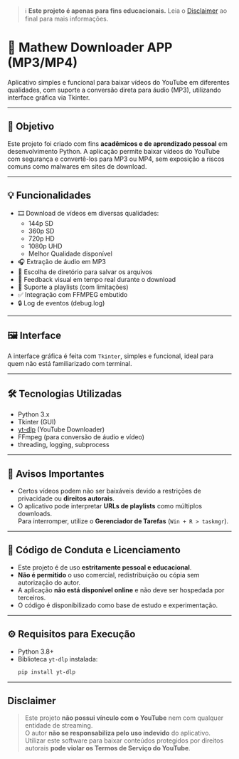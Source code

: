 > ℹ️ **Este projeto é apenas para fins educacionais.** Leia o [Disclaimer](#disclaimer) ao final para mais informações.

# 🎵 Mathew Downloader APP (MP3/MP4)

Aplicativo simples e funcional para baixar vídeos do YouTube em diferentes qualidades, com suporte a conversão direta para áudio (MP3), utilizando interface gráfica via Tkinter.

---

## 🧠 Objetivo

Este projeto foi criado com fins **acadêmicos e de aprendizado pessoal** em desenvolvimento Python. A aplicação permite baixar vídeos do YouTube com segurança e convertê-los para MP3 ou MP4, sem exposição a riscos comuns como malwares em sites de download.

---

## 💡 Funcionalidades

- 🎞️ Download de vídeos em diversas qualidades:
  - 144p SD
  - 360p SD
  - 720p HD
  - 1080p UHD
  - Melhor Qualidade disponível
- 🎧 Extração de áudio em MP3
- 📂 Escolha de diretório para salvar os arquivos
- 🔄 Feedback visual em tempo real durante o download
- 🧩 Suporte a playlists (com limitações)
- ✅ Integração com FFMPEG embutido
- 🔒 Log de eventos (debug.log)

---

## 🖼️ Interface

A interface gráfica é feita com `Tkinter`, simples e funcional, ideal para quem não está familiarizado com terminal.

---

## 🛠️ Tecnologias Utilizadas

- Python 3.x
- Tkinter (GUI)
- [yt-dlp](https://github.com/yt-dlp/yt-dlp) (YouTube Downloader)
- FFmpeg (para conversão de áudio e vídeo)
- threading, logging, subprocess

---

## 🚫 Avisos Importantes

- Certos vídeos podem não ser baixáveis devido a restrições de privacidade ou **direitos autorais**.
- O aplicativo pode interpretar **URLs de playlists** como múltiplos downloads.  
  Para interromper, utilize o **Gerenciador de Tarefas** (`Win + R > taskmgr`).

---

## 📜 Código de Conduta e Licenciamento

- Este projeto é de uso **estritamente pessoal e educacional**.
- **Não é permitido** o uso comercial, redistribuição ou cópia sem autorização do autor.
- A aplicação **não está disponível online** e não deve ser hospedada por terceiros.
- O código é disponibilizado como base de estudo e experimentação.

---

## ⚙️ Requisitos para Execução

- Python 3.8+
- Biblioteca `yt-dlp` instalada:
  ```bash
  pip install yt-dlp

---

## Disclaimer

> Este projeto **não possui vínculo com o YouTube** nem com qualquer entidade de streaming.  
> O autor **não se responsabiliza pelo uso indevido** do aplicativo.  
> Utilizar este software para baixar conteúdos protegidos por direitos autorais **pode violar os Termos de Serviço do YouTube**.

